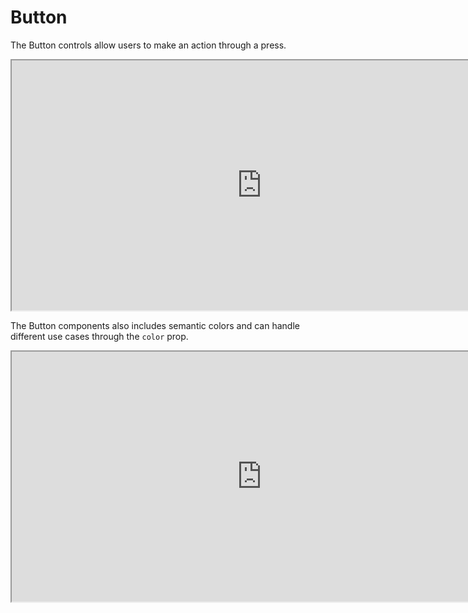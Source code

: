 # Button

The Button controls allow users to make an action through a press.

<iframe src="https://620dce5c1a4db5003a45dfa7-bfsxnpxrtf.chromatic.com/?path=/story/components-button--basic-button-example&full=1&shortcuts=false&singleStory=false" width="800" height="400"></iframe>

The Button components also includes semantic colors and can handle different use cases through the `color` prop.

<iframe src="https://620dce5c1a4db5003a45dfa7-bfsxnpxrtf.chromatic.com/?path=/story/components-button--button-color-example&full=1&shortcuts=false&singleStory=false" width="800" height="400"></iframe>
